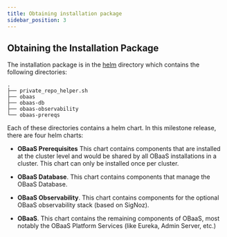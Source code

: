 ```yaml
---
title: Obtaining installation package
sidebar_position: 3
---
```

## Obtaining the Installation Package

The installation package is in the [helm](http://tbd) directory which contains the following directories:

```text
.
├── private_repo_helper.sh
├── obaas
├── obaas-db
├── obaas-observability
└── obaas-prereqs
```

Each of these directories contains a helm chart. In this milestone release, there are four helm charts:

- **OBaaS Prerequisites** This chart contains components that are installed at the cluster level and would be shared by all OBaaS installations in a cluster. This chart can only be installed once per cluster.

- **OBaaS Database**. This chart contains components that manage the OBaaS Database.

- **OBaaS Observability**. This chart contains components for the optional OBaaS observability stack (based on SigNoz).

- **OBaaS**. This chart contains the remaining components of OBaaS, most notably the OBaaS Platform Services (like Eureka, Admin Server, etc.)
